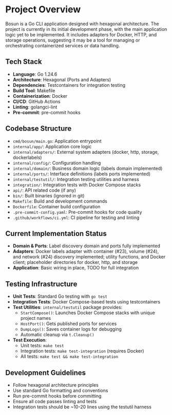 # Project Overview

Bosun is a Go CLI application designed with hexagonal architecture. The project is currently in its initial development phase, with the main application logic yet to be implemented. It includes adapters for Docker, HTTP, and storage operations, suggesting it may be a tool for managing or orchestrating containerized services or data handling.

## Tech Stack
- **Language**: Go 1.24.6
- **Architecture**: Hexagonal (Ports and Adapters)
- **Dependencies**: Testcontainers for integration testing
- **Build Tool**: Makefile
- **Containerization**: Docker
- **CI/CD**: GitHub Actions
- **Linting**: golangci-lint
- **Pre-commit**: pre-commit hooks

## Codebase Structure
- `cmd/bosun/main.go`: Application entrypoint
- `internal/app/`: Application core logic
- `internal/adapters/`: External system adapters (docker, http, storage, dockerlabels)
- `internal/config/`: Configuration handling
- `internal/domain/`: Business domain logic (labels domain implemented)
- `internal/ports/`: Interface definitions (labels ports implemented)
- `internal/testutil/`: Integration testing utilities and harness
- `integration/`: Integration tests with Docker Compose stacks
- `api/`: API related code (if any)
- `bin/`: Built binaries (ignored in git)
- `Makefile`: Build and development commands
- `Dockerfile`: Container build configuration
- `.pre-commit-config.yaml`: Pre-commit hooks for code quality
- `.github/workflows/ci.yml`: CI pipeline for testing and linting

## Current Implementation Status
- **Domain & Ports**: Label discovery domain and ports fully implemented
- **Adapters**: Docker labels adapter with container (#23), volume (#24), and network (#24) discovery implemented; utility functions, and Docker client; placeholder directories for docker, http, and storage
- **Application**: Basic wiring in place, TODO for full integration

## Testing Infrastructure
- **Unit Tests**: Standard Go testing with `go test`
- **Integration Tests**: Docker Compose-based tests using testcontainers
- **Test Utilities**: `internal/testutil` package provides:
  - `StartCompose()`: Launches Docker Compose stacks with unique project names
  - `HostPort()`: Gets published ports for services
  - `DumpLogs()`: Saves container logs for debugging
  - Automatic cleanup via `t.Cleanup()`
- **Test Execution**:
  - Unit tests: `make test`
  - Integration tests: `make test-integration` (requires Docker)
  - All tests: `make test && make test-integration`

## Development Guidelines
- Follow hexagonal architecture principles
- Use standard Go formatting and conventions
- Run pre-commit hooks before committing
- Ensure all code passes linting and tests
- Integration tests should be ~10-20 lines using the testutil harness
